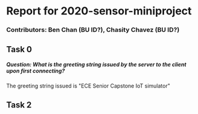 # Report for 2020-sensor-miniproject

### Contributors: Ben Chan (BU ID?), Chasity Chavez (BU ID?)


## Task 0
##### Question: What is the greeting string issued by the server to the client upon first connecting?
The greeting string issued is "ECE Senior Capstone IoT simulator"
          
          
## Task 2

